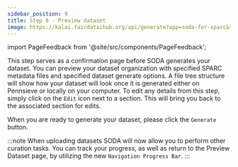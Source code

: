 ```yaml
---
sidebar_position: 9
title: Step 8 - Preview dataset
image: https://kalai.fairdataihub.org/api/generate?app=soda-for-sparc&title=Step%207%20-%20Preview%20dataset&description=Prepare%20Dataset&org=fairdataihub
---
```


import PageFeedback from '@site/src/components/PageFeedback';

This step serves as a confirmation page before SODA generates your dataset. You can preview your dataset organization with specified SPARC metadata files and specified dataset generate options. A file tree structure will show how your dataset will look once it is generated either on Pennsieve or locally on your computer. To edit any details from this step, simply click on the `Edit` icon next to a section. This will bring you back to the associated section for edits.

When you are ready to generate your dataset, please click the `Generate` button.

:::note
When uploading datasets SODA will now allow you to perform other curation tasks. You can track your progress, as well as return to the Preview Dataset page, by utilizing the new `Navigation Progress Bar`.
:::

<PageFeedback />
